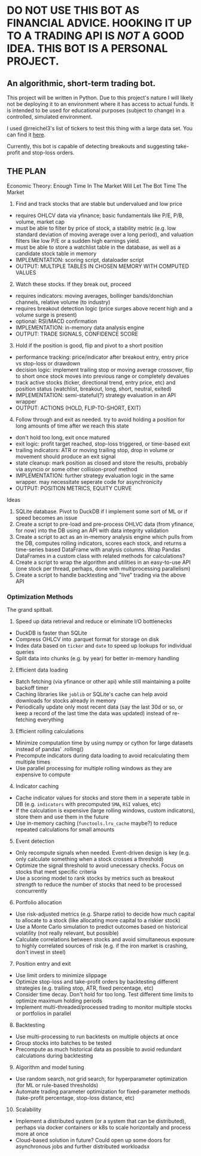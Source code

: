 # DO NOT USE THIS BOT AS FINANCIAL ADVICE. HOOKING IT UP TO A TRADING API IS *NOT* A GOOD IDEA. THIS BOT IS A PERSONAL PROJECT. 
## An algorithmic, short-term trading bot.
This project will be written in Python.
Due to this project's nature I will likely not be deploying it to an environment where it has access to actual funds. It is intended to be used for educational purposes (subject to change) in a controlled, simulated environment.

I used @rreichel3's list of tickers to test this thing with a large data set. You can find it [here](https://github.com/rreichel3/US-Stock-Symbols).

Currently, this bot is capable of detecting breakouts and suggesting take-profit and stop-loss orders.

## THE PLAN
Economic Theory: Enough Time In The Market Will Let The Bot Time The Market
1. Find and track stocks that are stable but undervalued and low price
- requires OHLCV data via yfinance; basic fundamentals like P/E, P/B, volume, market cap
- must be able to filter by price of stock, a stability metric (e.g. low standard deviation of moving average over a long period), and valuation filters like low P/E or a sudden high earnings yield.
- must be able to store a watchlist table in the database, as well as a candidate stock table in memory
- IMPLEMENTATION: scoring script, dataloader script
- OUTPUT: MULTIPLE TABLES IN CHOSEN MEMORY WITH COMPUTED VALUES

2. Watch these stocks. If they break out, proceed
- requires indicators: moving averages, bollinger bands/donchian channels, relative volume (to industry)
- requires breakout detection logic (price surges above recent high and a volume surge is present)
- optional: RSI/MACD confirmation
- IMPLEMENTATION: in-memory data analysis engine
- OUTPUT: TRADE SIGNALS, CONFIDENCE SCORE

3. Hold if the position is good, flip and pivot to a short position
- performance tracking: price/indicator after breakout entry, entry price vs stop-loss or drawdown
- decision logic: implement trailing stop or moving average crossover, flip to short once stock moves into previous range or completely devalues
- track active stocks (ticker, directional trend, entry price, etc) and position status (watchlist, breakout, long, short, neutral, exited)
- IMPLEMENTATION: semi-stateful(?) strategy evaluation in an API wrapper
- OUTPUT: ACTIONS (HOLD, FLIP-TO-SHORT, EXIT)

4. Follow through and exit as needed. try to avoid holding a position for long amounts of time after we reach this state
- don't hold too long, exit once matured
- exit logic: profit target reached, stop-loss triggered, or time-based exit
- trailing indicators: ATR or moving trailing stop, drop in volume or movement should produce an exit signal
- state cleanup: mark position as closed and store the results, probably via asyncio or some other collision-proof method
- IMPLEMENTATION: further strategy evaluation logic in the same wrapper. may necessitate seperate code for asynchronicity
- OUTPUT: POSITION METRICS, EQUITY CURVE


Ideas
1. SQLite database. Pivot to DuckDB if I implement some sort of ML or if speed becomes an issue
2. Create a script to pre-load and pre-process OHLVC data (from yfinance, for now) into the DB using an API with data integrity validation
3. Create a script to act as an in-memory analysis engine which pulls from the DB, computes rolling indicators, scores each stock, and returns a time-series based DataFrame with analysis columns. Wrap Pandas DataFrames in a custom class with related methods for calculations?
4. Create a script to wrap the algorithm and utilities in an easy-to-use API (one stock per thread, perhaps, done with multiprocessing parallelism)
5. Create a script to handle backtesting and "live" trading via the above API


### Optimization Methods
The grand spitball.
1. Speed up data retrieval and reduce or eliminate I/O bottlenecks
- DuckDB is faster than SQLite
- Compress OHLCV into .parquet format for storage on disk
- Index data based on `ticker` and `date` to speed up lookups for individual queries
- Split data into chunks (e.g. by year) for better in-memory handling

2. Efficient data loading
- Batch fetching (via yfinance or other api) while still maintaining a polite backoff timer
- Caching libraries like `joblib` or SQLite's cache can help avoid downloads for stocks already in memory
- Periodically update only most recent data (say the last 30d or so, or keep a record of the last time the data was updated) instead of re-fetching everything

3. Efficient rolling calculations
- Minimize computation time by using numpy or cython for large datasets instead of pandas' .rolling()
- Precompute indicators during data loading to avoid recalculating them multiple times
- Use parallel processing for multiple rolling windows as they are expensive to compute

4. Indicator caching
- Cache indicator values for stocks and store them in a seperate table in DB (e.g. `indicators` with precomputed `SMA`, `RSI` values, etc)
- If the calculation is expensive (large rolling windows, custom indicators), store them and use them in the future
- Use in-memory caching (`functools.lru_cache` maybe?) to reduce repeated calculations for small amounts

5. Event detection
- Only recompute signals when needed. Event-driven design is key (e.g. only calculate something when a stock crosses a threshold)
- Optimize the signal threshold to avoid unecessary checks. Focus on stocks that meet specific criteria
- Use a scoring model to rank stocks by metrics such as breakout *strength* to reduce the number of stocks that need to be processed concurrently

6. Portfolio allocation
- Use risk-adjusted metrics (e.g. Sharpe ratio) to decide how much capital to allocate to a stock (like allocating more capital to a riskier stock)
- Use a Monte Carlo simulation to predict outcomes based on historical volatility (not really relevant, but possible)
- Calculate correlations between stocks and avoid simultaneous exposure to highly correlated sources of risk (e.g. if the iron market is crashing, don't invest in steel)

7. Position entry and exit
- Use limit orders to minimize slippage
- Optimize stop-loss and take-profit orders by backtesting different strategies (e.g. trailing stop, ATR, fixed percentage, etc)
- Consider time decay. Don't hold for too long. Test different time limits to optimize maximum holding periods
- Implement multi-threaded/processed trading to monitor multiple stocks or portfolios in parallel

8. Backtesting
- Use multi-processing to run backtests on multiple objects at once
- Group stocks into batches to be tested
- Precompute as much historical data as possible to avoid redundant calculations during backtesting

9. Algorithm and model tuning
- Use random search, not grid search, for hyperparameter optimization (for ML or rule-based thresholds)
- Automate trading parameter optimization for fixed-parameter methods (take-profit percentage, stop-loss distance, etc)

10. Scalability
- Implement a distributed system (or a system that can be distributed), perhaps via docker containers or k8s to scale horizontally and process more at once
- Cloud-based solution in future? Could open up some doors for asynchronous jobs and further distributed workloadsx